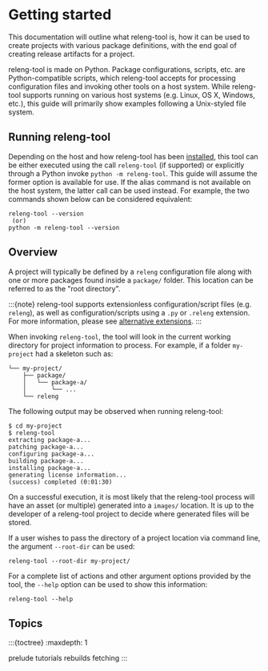 # Getting started

This documentation will outline what releng-tool is, how it can be used
to create projects with various package definitions, with the end goal
of creating release artifacts for a project.

releng-tool is made on Python. Package configurations, scripts, etc. are
Python-compatible scripts, which releng-tool accepts for processing
configuration files and invoking other tools on a host system. While
releng-tool supports running on various host systems (e.g. Linux, OS X,
Windows, etc.), this guide will primarily show examples following a
Unix-styled file system.

## Running releng-tool

Depending on the host and how releng-tool has been [installed](/install),
this tool can be either executed using the call `releng-tool` (if supported) or
explicitly through a Python invoke `python -m releng-tool`. This guide will
assume the former option is available for use. If the alias command is not
available on the host system, the latter call can be used instead. For example,
the two commands shown below can be considered equivalent:

```text
releng-tool --version
 (or)
python -m releng-tool --version
```

## Overview

A project will typically be defined by a `releng` configuration file along
with one or more packages found inside a `package/` folder. This location
can be referred to as the "root directory".

:::{note}
releng-tool supports extensionless configuration/script files (e.g. `releng`),
as well as configuration/scripts using a `.py` or `.releng` extension. For
more information, please see
[alternative extensions](/guides/tips/alternative-extensions).
:::

When invoking `releng-tool`, the tool will look in the current working
directory for project information to process. For example, if a folder
`my-project` had a skeleton such as:

```
└── my-project/
    ├── package/
    │   └── package-a/
    │       └── ...
    └── releng
```

The following output may be observed when running releng-tool:

```shell-session
$ cd my-project
$ releng-tool
extracting package-a...
patching package-a...
configuring package-a...
building package-a...
installing package-a...
generating license information...
(success) completed (0:01:30)
```

On a successful execution, it is most likely that the releng-tool process
will have an asset (or multiple) generated into a `images/` location. It is
up to the developer of a releng-tool project to decide where generated
files will be stored.

If a user wishes to pass the directory of a project location via command line,
the argument `--root-dir` can be used:

```shell
releng-tool --root-dir my-project/
```

For a complete list of actions and other argument options provided by the tool,
the `--help` option can be used to show this information:

```shell
releng-tool --help
```

## Topics

:::{toctree}
:maxdepth: 1

prelude
tutorials
rebuilds
fetching
:::
